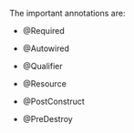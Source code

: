 The important annotations are:

- \@Required

- \@Autowired

- \@Qualifier

- \@Resource

- \@PostConstruct

- \@PreDestroy